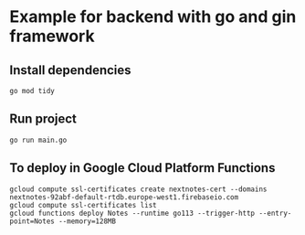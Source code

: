 # Example for backend with go and gin framework

## Install dependencies
```
go mod tidy
```

## Run project
```
go run main.go
```

## To deploy in Google Cloud Platform Functions
```
gcloud compute ssl-certificates create nextnotes-cert --domains nextnotes-92abf-default-rtdb.europe-west1.firebaseio.com
gcloud compute ssl-certificates list
gcloud functions deploy Notes --runtime go113 --trigger-http --entry-point=Notes --memory=128MB
```